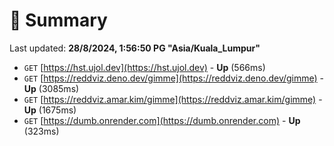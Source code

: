# 📖 Summary
Last updated: **28/8/2024, 1:56:50 PG "Asia/Kuala_Lumpur"**

- `GET` [https://hst.ujol.dev](https://hst.ujol.dev) - **Up** (566ms)
- `GET` [https://reddviz.deno.dev/gimme](https://reddviz.deno.dev/gimme) - **Up** (3085ms)
- `GET` [https://reddviz.amar.kim/gimme](https://reddviz.amar.kim/gimme) - **Up** (1675ms)
- `GET` [https://dumb.onrender.com](https://dumb.onrender.com) - **Up** (323ms)
